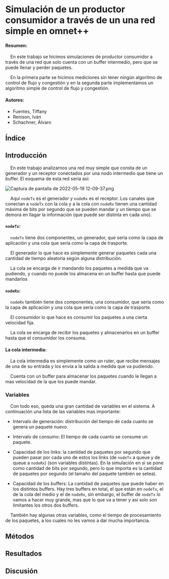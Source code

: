 # Simulación de un productor consumidor a través de un una red simple en omnet++

#### Resumen:

    En este trabajo se hicimos simulaciones de productor consumidor a través de una red que solo cuenta con un buffer intermedio, pero que se puede llenar y perder paquetes.

    En la primera parte se hicimos mediciones sin tener ningún algoritmo de control de flujo y congestión y en la segunda parte implementamos un algoritmo simple de control de flujo y congestión.

#### Autores:

- Fuentes, Tiffany
- Renison, Iván
- Schachner, Álvaro

## Índice

## Introducción

    En este trabajo analizarnos una red muy simple que consta de un generador y un receptor conectados por una nodo intermedio que tiene un buffer. El esquema de esta red sería así:

![Captura de pantalla de 2022-05-19 12-09-37.png](./Imágenes%20informe/Captura%20de%20pantalla%20de%202022-05-19%2012-09-37.png)

    Aquí `nodeTx` es el generador y `nodeRx` es el receptor. Los canales que conectan a `nodeTx` con la cola y a la cola con `nodeRx` tienen una cantidad máxima de bits por segundo que se pueden mandar y un tiempo que se demora en llagar la información (que puede ser distinta en cada uno).

#### `nodeTx`:

    `nodeTx` tiene dos componentes, un generador, que sería como la capa de aplicación y una cola que sería como la capa de trasporte.

    El generador lo que hace es simplemente generar paquetes cada una cantidad de tiempo aleatoria según alguna distribución.

    La cola se encarga de ir mandando los paquetes a medida que va pudiendo, y cuando no puede los almacena en un buffer hasta que puede mandarlos

#### `nodeRx`:

    `nodeRx` también tiene dos componentes, una consumidor, que sería como la capa de aplicación y una cola que sería como la capa de trasporte.

    El consumidor lo que hace es consumir los paquetes a una cierta velocidad fija.

    La cola se encarga de recibir los paquetes y almacenarlos en un buffer hasta que el consumidor los consuma.

#### La cola intermedia:

    La cola intermedia es simplemente como un ruter, que recibe mensajes de una de su entrada y los envía a la salida a medida que va pudiendo.

    Cuenta con un buffer para almacenar los paquetes cuando le llegan a mas velocidad de la que los puede mandar.



### Variables

    Con todo eso, queda una gran cantidad de variables en el sistema. A continuación una lista de las variables mas importante:

- Intervalo de generación: distribución del tiempo de cada cuanto se genera un paquete nuevo.

- Intervalo de consumo: El tiempo de cada cuanto se consume un paquete.

- Capacidad de los links: la cantidad de paquetes por segundo que pueden pasar por cada uno de estos los links (de `nodeTx` a queue y de queue a `nodeRx`) (son variables distintas). En la simulación en si se pone como cantidad de bits por segundo, pero lo que importa es la cantidad de paquetes por segundo (el tamaño del paquete también se setea).

- Capacidad de los buffers: La cantidad de paquetes que puede haber en los distintos buffers. Hay tres buffers en total, el que están en `nodeTx`, el de la cola del medio y el de `nodeRx`, sin embargo, el buffer de `nodeTx` lo vamos a hacer muy grande, mas que lo que va a tener y así solo son limitantes los otros dos buffers.

    También hay algunas otras variables, como el tiempo de procesamiento de los paquetes, a los cuales no les vamos a dar mucha importancia.





## Métodos

## Resultados

## Discusión
